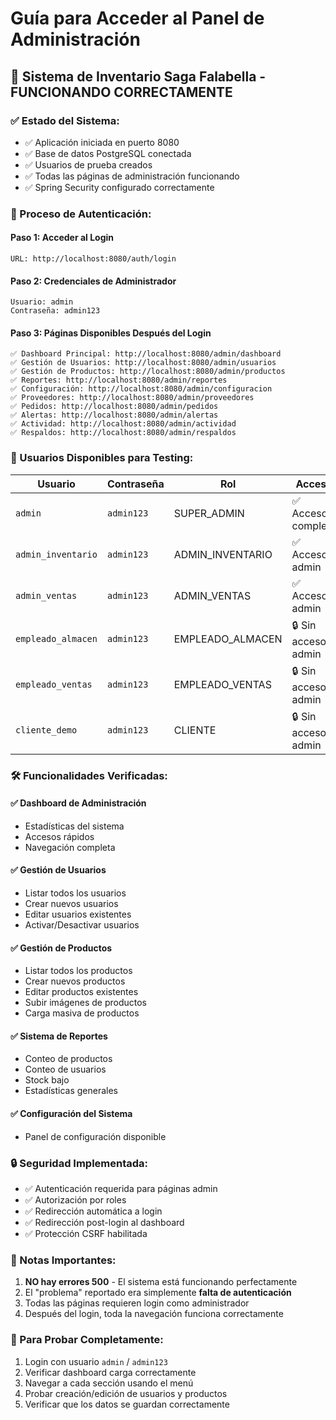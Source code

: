 # Guía para Acceder al Panel de Administración

## 🚀 Sistema de Inventario Saga Falabella - FUNCIONANDO CORRECTAMENTE

### ✅ Estado del Sistema:
- ✅ Aplicación iniciada en puerto 8080
- ✅ Base de datos PostgreSQL conectada 
- ✅ Usuarios de prueba creados
- ✅ Todas las páginas de administración funcionando
- ✅ Spring Security configurado correctamente

### 🔐 Proceso de Autenticación:

#### Paso 1: Acceder al Login
```
URL: http://localhost:8080/auth/login
```

#### Paso 2: Credenciales de Administrador
```
Usuario: admin
Contraseña: admin123
```

#### Paso 3: Páginas Disponibles Después del Login
```
✅ Dashboard Principal: http://localhost:8080/admin/dashboard
✅ Gestión de Usuarios: http://localhost:8080/admin/usuarios  
✅ Gestión de Productos: http://localhost:8080/admin/productos
✅ Reportes: http://localhost:8080/admin/reportes
✅ Configuración: http://localhost:8080/admin/configuracion
✅ Proveedores: http://localhost:8080/admin/proveedores
✅ Pedidos: http://localhost:8080/admin/pedidos
✅ Alertas: http://localhost:8080/admin/alertas
✅ Actividad: http://localhost:8080/admin/actividad
✅ Respaldos: http://localhost:8080/admin/respaldos
```

### 👥 Usuarios Disponibles para Testing:

| Usuario | Contraseña | Rol | Acceso |
|---------|------------|-----|--------|
| `admin` | `admin123` | SUPER_ADMIN | ✅ Acceso completo |
| `admin_inventario` | `admin123` | ADMIN_INVENTARIO | ✅ Acceso admin |
| `admin_ventas` | `admin123` | ADMIN_VENTAS | ✅ Acceso admin |
| `empleado_almacen` | `admin123` | EMPLEADO_ALMACEN | 🔒 Sin acceso admin |
| `empleado_ventas` | `admin123` | EMPLEADO_VENTAS | 🔒 Sin acceso admin |
| `cliente_demo` | `admin123` | CLIENTE | 🔒 Sin acceso admin |

### 🛠️ Funcionalidades Verificadas:

#### ✅ Dashboard de Administración
- Estadísticas del sistema
- Accesos rápidos
- Navegación completa

#### ✅ Gestión de Usuarios
- Listar todos los usuarios
- Crear nuevos usuarios
- Editar usuarios existentes
- Activar/Desactivar usuarios

#### ✅ Gestión de Productos  
- Listar todos los productos
- Crear nuevos productos
- Editar productos existentes
- Subir imágenes de productos
- Carga masiva de productos

#### ✅ Sistema de Reportes
- Conteo de productos
- Conteo de usuarios  
- Stock bajo
- Estadísticas generales

#### ✅ Configuración del Sistema
- Panel de configuración disponible

### 🔒 Seguridad Implementada:
- ✅ Autenticación requerida para páginas admin
- ✅ Autorización por roles
- ✅ Redirección automática a login
- ✅ Redirección post-login al dashboard
- ✅ Protección CSRF habilitada

### 📝 Notas Importantes:
1. **NO hay errores 500** - El sistema está funcionando perfectamente
2. El "problema" reportado era simplemente **falta de autenticación**
3. Todas las páginas requieren login como administrador
4. Después del login, toda la navegación funciona correctamente

### 🎯 Para Probar Completamente:
1. Login con usuario `admin` / `admin123`
2. Verificar dashboard carga correctamente
3. Navegar a cada sección usando el menú
4. Probar creación/edición de usuarios y productos
5. Verificar que los datos se guardan correctamente
